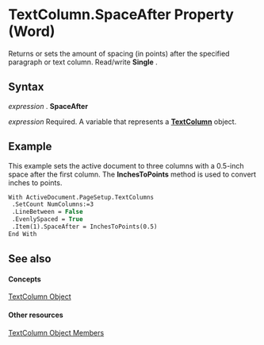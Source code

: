 
# TextColumn.SpaceAfter Property (Word)

Returns or sets the amount of spacing (in points) after the specified paragraph or text column. Read/write  **Single** .


## Syntax

 _expression_ . **SpaceAfter**

 _expression_ Required. A variable that represents a **[TextColumn](660614a8-ad5b-dae4-887e-0f75e1172c10.md)** object.


## Example

This example sets the active document to three columns with a 0.5-inch space after the first column. The  **InchesToPoints** method is used to convert inches to points.


```vb
With ActiveDocument.PageSetup.TextColumns 
 .SetCount NumColumns:=3 
 .LineBetween = False 
 .EvenlySpaced = True 
 .Item(1).SpaceAfter = InchesToPoints(0.5) 
End With
```


## See also


#### Concepts


[TextColumn Object](660614a8-ad5b-dae4-887e-0f75e1172c10.md)
#### Other resources


[TextColumn Object Members](70dcaaab-c8cd-2e97-e572-485f7189b071.md)
